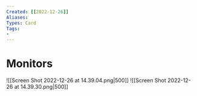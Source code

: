 ```yaml
---
Created: [[2022-12-26]]
Aliases: 
Types: Card
Tags: 
- 
---
```

# Monitors
![[Screen Shot 2022-12-26 at 14.39.04.png|500]]
![[Screen Shot 2022-12-26 at 14.39.30.png|500]]

